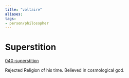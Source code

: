 ```yaml
---
title: "voltaire"
aliases: 
tags: 
- person/philosopher
---
```


# Superstition
[040-superstition](notes/040-superstition.md)

Rejected Religion of his time. Believed in cosmological god. 


